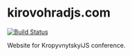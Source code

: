 # kirovohradjs.com

[![Build Status](https://travis-ci.org/ghaiklor/kirovohradjs.com.svg?branch=gh-pages)](https://travis-ci.org/ghaiklor/kirovohradjs.com)

Website for KropyvnytskyiJS conference.
